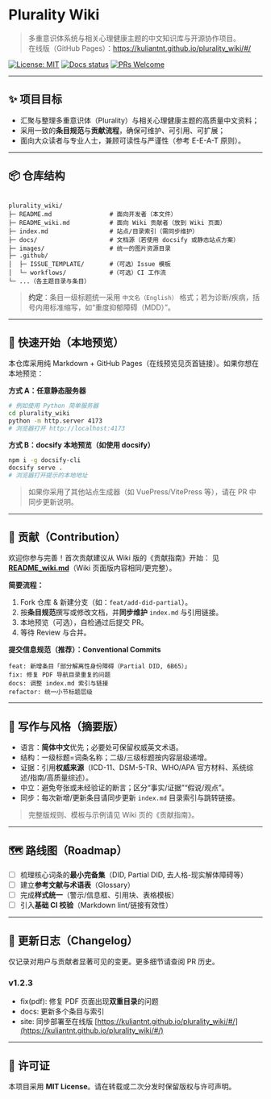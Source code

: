 # Plurality Wiki

> 多重意识体系统与相关心理健康主题的中文知识库与开源协作项目。  
> 在线版（GitHub Pages）：https://kuliantnt.github.io/plurality_wiki/#/

[![License: MIT](https://img.shields.io/badge/License-MIT-green.svg)](LICENSE)
[![Docs status](https://img.shields.io/badge/Wiki-active-brightgreen.svg)](#)
[![PRs Welcome](https://img.shields.io/badge/PRs-welcome-blue.svg)](#贡献)

---

## ✨ 项目目标

- 汇聚与整理多重意识体（Plurality）与相关心理健康主题的高质量中文资料；
- 采用一致的**条目规范**与**贡献流程**，确保可维护、可引用、可扩展；
- 面向大众读者与专业人士，兼顾可读性与严谨性（参考 E-E-A-T 原则）。

---

## 📦 仓库结构

```

plurality_wiki/
├─ README.md                # 面向开发者（本文件）
├─ README_wiki.md           # 面向 Wiki 贡献者（放到 Wiki 页面）
├─ index.md                 # 站点/目录索引（需同步维护）
├─ docs/                    # 文档源（若使用 docsify 或静态站点方案）
├─ images/                  # 统一的图片资源目录
├─ .github/
│  ├─ ISSUE_TEMPLATE/       #（可选）Issue 模板
│  └─ workflows/            #（可选）CI 工作流
└─ ...（各主题目录与条目）

```

> **约定**：条目一级标题统一采用 `中文名（English）` 格式；若为诊断/疾病，括号内用标准缩写，如“重度抑郁障碍（MDD）”。

---

## 🚀 快速开始（本地预览）

本仓库采用纯 Markdown + GitHub Pages（在线预览见页首链接）。如果你想在本地预览：

**方式 A：任意静态服务器**

```bash
# 例如使用 Python 简单服务器
cd plurality_wiki
python -m http.server 4173
# 浏览器打开 http://localhost:4173
```

**方式 B：docsify 本地预览（如使用 docsify）**

```bash
npm i -g docsify-cli
docsify serve .
# 浏览器打开提示的本地地址
```

> 如果你采用了其他站点生成器（如 VuePress/VitePress 等），请在 PR 中同步更新说明。

---

## 🧭 贡献（Contribution）

欢迎你参与完善！首次贡献建议从 Wiki 版的《贡献指南》开始：
见 **[README_wiki.md](./README_wiki.md)**（Wiki 页面版内容相同/更完整）。

**简要流程：**

1. Fork 仓库 & 新建分支（如：`feat/add-did-partial`）。
2. 按**条目规范**撰写或修改文档，并**同步维护** `index.md` 与引用链接。
3. 本地预览（可选），自检通过后提交 PR。
4. 等待 Review 与合并。

**提交信息规范（推荐）：Conventional Commits**

```
feat: 新增条目「部分解离性身份障碍（Partial DID, 6B65）」
fix: 修复 PDF 导航目录重复的问题
docs: 调整 index.md 索引与链接
refactor: 统一小节标题层级
```

---

## 🧩 写作与风格（摘要版）

- 语言：**简体中文**优先；必要处可保留权威英文术语。
- 结构：一级标题=词条名称；二级/三级标题按内容层级递增。
- 证据：引用**权威来源**（ICD-11、DSM-5-TR、WHO/APA 官方材料、系统综述/指南/高质量综述）。
- 中立：避免夸张或未经验证的断言；区分“事实/证据”“假说/观点”。
- 同步：每次新增/更新条目请同步更新 `index.md` 目录索引与跳转链接。

> 完整版规则、模板与示例请见 Wiki 页的《贡献指南》。

---

## 🗺️ 路线图（Roadmap）

- [ ] 梳理核心词条的**最小完备集**（DID, Partial DID, 去人格-现实解体障碍等）
- [ ] 建立**参考文献与术语表**（Glossary）
- [ ] 完成**样式统一**（警示/信息框、引用块、表格模板）
- [ ] 引入**基础 CI 校验**（Markdown lint/链接有效性）

---

## 📝 更新日志（Changelog）

仅记录对用户与贡献者显著可见的变更。更多细节请查阅 PR 历史。

### v1.2.3

- fix(pdf): 修复 PDF 页面出现**双重目录**的问题
- docs: 更新多个条目与索引
- site: 同步部署至在线版 [https://kuliantnt.github.io/plurality_wiki/#/](https://kuliantnt.github.io/plurality_wiki/#/)

---

## 📄 许可证

本项目采用 **MIT License**。请在转载或二次分发时保留版权与许可声明。
